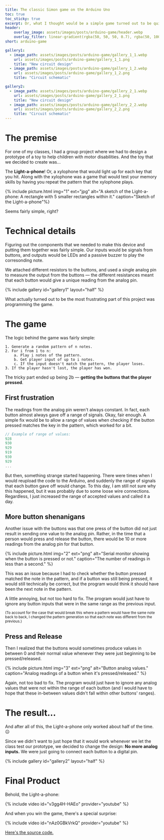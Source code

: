 ```yaml
---
title: The classic Simon game on the Arduino Uno
toc: true
toc_sticky: true
excerpt: Or, what I thought would be a simple game turned out to be quite the hassle.
header:
    overlay_image: assets/images/posts/arduino-game/header.webp
    overlay_filter: linear-gradient(rgba(50, 50, 50, 0.7), rgba(50, 100, 200, 0.7))
short: arduino-game

gallery1: 
  - image_path: assets/images/posts/arduino-game/gallery_1_1.webp
    url: assets/images/posts/arduino-game/gallery_1_1.png
    title: "New circuit design"
  - image_path: assets/images/posts/arduino-game/gallery_1_2.webp
    url: assets/images/posts/arduino-game/gallery_1_2.png
    title: "Circuit schematic"

gallery2: 
  - image_path: assets/images/posts/arduino-game/gallery_2_1.webp
    url: assets/images/posts/arduino-game/gallery_2_1.png
    title: "New circuit design"
  - image_path: assets/images/posts/arduino-game/gallery_2_2.webp
    url: assets/images/posts/arduino-game/gallery_2_2.png
    title: "Circuit schematic"
---
```

# The premise
For one of my classes, I had a group project where we had to design a prototype of a toy to help children with motor disabilities. And the toy that we decided to create was...

The **Light-a-phone**! Or, a xylophone that would light up for each key that you hit. Along with the xylophone was a game that would test your memory skills by having you repeat the pattern that the xylophone plays. 

{% include picture.html img="1" ext="jpg" alt="A sketch of the Light-a-phone: A rectangle with 5 smaller rectangles within it." caption="Sketch of the Light-a-phone"%}


Seems fairly simple, right?

# Technical details
Figuring out the components that we needed to make this device and putting them together was fairly simple. Our inputs would be signals from buttons, and outputs would be LEDs and a passive buzzer to play the corresonding note. 

We attached different resistors to the buttons, and used a single analog pin to measure the output from the buttons &mdash; the different resistances meant that each button would give a unique reading from the analog pin.

{% include gallery id="gallery1" layout="half" %}

What actually turned out to be the most frustrating part of this project was programming the game.

# The game
The logic behind the game was fairly simple:
```
1. Generate a random pattern of n notes.
2. For i from 1 to n:
    a. Play i notes of the pattern.
    b. Get player input of up to i notes.
    c. If the input doesn't match the pattern, the player loses.
3. If the player hasn't lost, the player has won.
```
The tricky part ended up being 2b &mdash; **getting the buttons that the player pressed**.

## First frustration
The readings from the analog pin weren't always constant. In fact, each button almost always gave off a range of signals. Okay, fair enough. A simple fix would be to allow a range of values when checking if the button pressed matches the key in the pattern, which worked for a bit.

```c++
// Example of range of values:
928
930
929
919
930
929
...
```

But then, something strange started happening. There were times when I would reupload the code to the Arduino, and suddenly the range of signals that each button gave off would change. To this day, I am still not sure why this happened, but it was probably due to some loose wire connections. Regardless, I just increased the range of accepted values and called it a day.

## More button shenanigans
Another issue with the buttons was that one press of the button did not just result in sending one value to the analog pin. Rather, in the time that a person would press and release the button, there would be 10 or more readings from the analog pin for that button. 

{% include picture.html img="2" ext="png" alt="Serial monitor showing when the button is pressed or not." caption="The number of readings in less than a second." %}

This was an issue because I had to check whether the button pressed matched the note in the pattern, and if a button was still being pressed, it would still technically be correct, but the program would think it should have been the next note in the pattern.

A little annoying, but not too hard to fix. The program would just have to ignore any button inputs that were in the same range as the previous input. 

<small>(To account for the case that would break this where a pattern would have the same note back to back, I changed the pattern generation so that each note was different from the previous.)</small>

## Press and Release
Then I realized that the buttons would sometimes produce values in between 0 and their normal value whenever they were just beginning to be pressed/released. 

{% include picture.html img="3" ext="png" alt="Button analog values." caption="Analog readings of a button when it's pressed/released." %}

Again, not too bad to fix. The program would just have to ignore any analog values that were not within the range of each button (and I would have to hope that these in-between values didn't fall within other buttons' ranges).

# The result...
And after all of this, the Light-a-phone only worked about half of the time. ☹

Since we didn't want to just hope that it would work whenever we let the class test our prototype, we decided to change the design: **No more analog inputs.** We were just going to connect each button to a digital pin.

{% include gallery id="gallery2" layout="half" %}

# Final Product
Behold, the Light-a-phone:

{% include video id="v3gg4H-HAEo" provider="youtube" %}

And when you win the game, there's a special surprise:

{% include video id="nAz0GBkVrkQ" provider="youtube" %}

[Here's the source code.](https://github.com/i-am-mai/Lightaphone)
